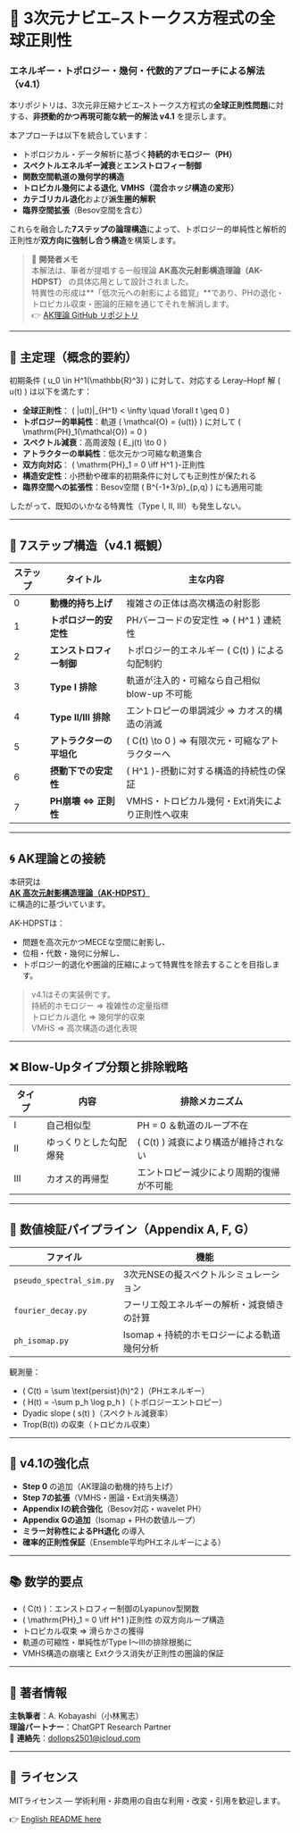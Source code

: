 # 🌊 3次元ナビエ–ストークス方程式の全球正則性  
### エネルギー・トポロジー・幾何・代数的アプローチによる解法（v4.1）

本リポジトリは、3次元非圧縮ナビエ–ストークス方程式の**全球正則性問題**に対する、**非摂動的かつ再現可能な統一的解法 v4.1** を提示します。

本アプローチは以下を統合しています：
- トポロジカル・データ解析に基づく**持続的ホモロジー（PH）**
- **スペクトルエネルギー減衰**と**エンストロフィー制御**
- **関数空間軌道の幾何学的構造**
- **トロピカル幾何による退化**, **VMHS（混合ホッジ構造の変形）**
- **カテゴリカル退化**および**派生圏的解釈**
- **臨界空間拡張**（Besov空間を含む）

これらを融合した**7ステップの論理構造**によって、トポロジー的単純性と解析的正則性が**双方向に強制し合う構造**を構築します。

> 🧠 **開発者メモ**  
> 本解法は、筆者が提唱する一般理論 **AK高次元射影構造理論（AK-HDPST）** の具体応用として設計されました。  
> 特異性の形成は**「低次元への射影による錯覚」**であり、PHの退化・トロピカル収束・圏論的圧縮を通じてそれを解消します。  
> 👉 [AK理論 GitHub リポジトリ](https://github.com/Kobayashi2501/AK-High-Dimensional-Projection-Structural-Theory)

---

## 🔑 主定理（概念的要約）

初期条件 \( u_0 \in H^1(\mathbb{R}^3) \) に対して、対応する Leray–Hopf 解 \( u(t) \) は以下を満たす：

- **全球正則性**： \( \|u(t)\|_{H^1} < \infty \quad \forall t \geq 0 \)
- **トポロジー的単純性**：軌道 \( \mathcal{O} = \{u(t)\} \) に対して \( \mathrm{PH}_1(\mathcal{O}) = 0 \)
- **スペクトル減衰**：高周波殻 \( E_j(t) \to 0 \)
- **アトラクターの単純性**：低次元かつ可縮な軌道集合
- **双方向対応**： \( \mathrm{PH}_1 = 0 \iff H^1 \)-正則性
- **構造安定性**：小摂動や確率的初期条件に対しても正則性が保たれる
- **臨界空間への拡張性**：Besov空間 \( B^{-1+3/p}_{p,q} \) にも適用可能

したがって、既知のいかなる特異性（Type I, II, III）も発生しない。

---

## 🧭 7ステップ構造（v4.1 概観）

| ステップ | タイトル | 主な内容 |
|----------|-----------|-----------|
| 0 | **動機的持ち上げ** | 複雑さの正体は高次構造の射影影 |
| 1 | **トポロジー的安定性** | PHバーコードの安定性 ⇒ \( H^1 \) 連続性 |
| 2 | **エンストロフィー制御** | トポロジー的エネルギー \( C(t) \) による勾配制約 |
| 3 | **Type I 排除** | 軌道が注入的・可縮なら自己相似 blow-up 不可能 |
| 4 | **Type II/III 排除** | エントロピーの単調減少 ⇒ カオス的構造の消滅 |
| 5 | **アトラクターの平坦化** | \( C(t) \to 0 \) ⇒ 有限次元・可縮なアトラクターへ |
| 6 | **摂動下での安定性** | \( H^1 \)-摂動に対する構造的持続性の保証 |
| 7 | **PH崩壊 ⇔ 正則性** | VMHS・トロピカル幾何・Ext消失により正則性へ収束 |

---

## 🌀 AK理論との接続

本研究は  
[**AK 高次元射影構造理論（AK-HDPST）**](https://github.com/Kobayashi2501/AK-High-Dimensional-Projection-Structural-Theory)  
に構造的に基づいています。

AK-HDPSTは：
- 問題を高次元かつMECEな空間に射影し、
- 位相・代数・幾何に分解し、
- トポロジー的退化や圏論的圧縮によって特異性を除去することを目指します。

> v4.1はその実装例です。  
> 持続的ホモロジー ⇒ 複雑性の定量指標  
> トロピカル退化 ⇒ 幾何学的収束  
> VMHS ⇒ 高次構造の退化表現

---

## ❌ Blow-Upタイプ分類と排除戦略

| タイプ | 内容 | 排除メカニズム |
|--------|------|-----------------|
| I | 自己相似型 | PH = 0 ＆軌道のループ不在 |
| II | ゆっくりとした勾配爆発 | \( C(t) \) 減衰により構造が維持されない |
| III | カオス的再帰型 | エントロピー減少により周期的復帰が不可能 |

---

## 🔬 数値検証パイプライン（Appendix A, F, G）

| ファイル | 機能 |
|----------|------|
| `pseudo_spectral_sim.py` | 3次元NSEの擬スペクトルシミュレーション |
| `fourier_decay.py` | フーリエ殻エネルギーの解析・減衰傾きの計算 |
| `ph_isomap.py` | Isomap + 持続的ホモロジーによる軌道幾何分析 |

観測量：
- \( C(t) = \sum \text{persist}(h)^2 \)（PHエネルギー）
- \( H(t) = -\sum p_h \log p_h \)（トポロジーエントロピー）
- Dyadic slope \( s(t) \)（スペクトル減衰率）
- Trop(B(t)) の収束（トロピカル収束）

---

## 🧬 v4.1の強化点

- **Step 0** の追加（AK理論の動機的持ち上げ）
- **Step 7の拡張**（VMHS・圏論・Ext消失構造）
- **Appendix Iの統合強化**（Besov対応・wavelet PH）
- **Appendix Gの追加**（Isomap + PHの数値ループ）
- **ミラー対称性によるPH退化** の導入
- **確率的正則性保証**（Ensemble平均PHエネルギーによる）

---

## 📚 数学的要点

- \( C(t) \)：エンストロフィー制御のLyapunov型関数
- \( \mathrm{PH}_1 = 0 \iff H^1 \)正則性 の双方向ループ構造
- トロピカル収束 ⇒ 滑らかさの獲得
- 軌道の可縮性・単純性がType I〜IIIの排除根拠に
- VMHS構造の崩壊と Extクラス消失が正則性の圏論的保証

---

## 👤 著者情報

**主執筆者**：A. Kobayashi（小林篤志）  
**理論パートナー**：ChatGPT Research Partner  
📧 **連絡先**：dollops2501@icloud.com

---

## 📜 ライセンス

MITライセンス — 学術利用・非商用の自由な利用・改変・引用を歓迎します。

👉 [English README here](README.md)

